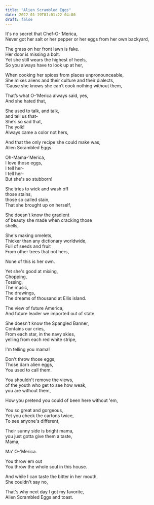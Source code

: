 ```yaml
---
title: "Alien Scrambled Eggs"
date: 2022-01-19T01:01:22-04:00
draft: false
---
```


It's no secret that Chef-O-'Merica,  
Never got her salt or her pepper or her eggs from her own backyard,  

The grass on her front lawn is fake.  
Her door is missing a bolt.  
Yet she still wears the highest of heels,  
So you always have to look up at her,  

When cooking her spices from places unpronounceable,   
She mixes aliens and their culture and their dialects,  
‘Cause she knows she can’t cook nothing without them,  

That’s what O-’Merica always said, yes,  
And she hated that,  

She used to talk, and talk,   
and tell us that-  
She’s so sad that,  
The yolk!  
Always came a color not hers,  

And that the only recipe she could make was,  
Alien Scrambled Eggs.  

Oh-Mama-’Merica,   
I love those eggs,  
I tell her-  
I tell her-  
But she's so stubborn!  

She tries to wick and wash off  
those stains,  
those so called stain,  
That she brought up on herself,  

She doesn't know the gradient  
of beauty she made when cracking those   
shells,  

She's making omelets,  
Thicker than any dictionary worldwide,  
Full of seeds and fruit  
From other trees that not hers,  

None of this is her own.  

Yet she's good at mixing,  
Chopping,   
Tossing,  
The music,  
The drawings,  
The dreams of thousand at Ellis island.  

The view of future America,  
And future leader we imported out of state.  

She doesn't know the Spangled Banner,  
Contains our cries,  
From each star, in the navy skies,  
yelling from each red white stripe,  

I'm telling you mama!  

Don't throw those eggs,  
Those darn alien eggs,  
You used to call them.  

You shouldn't remove the views,  
of the youth who get to see how weak,  
you are without them,  

How you pretend you could of been here without 'em,  

You so great and gorgeous,  
Yet you check the cartons twice,  
To see anyone's different,  

Their sunny side is bright mama,  
 you just gotta give them a taste,  
Mama,   

Ma' O-'Merica.  

You throw em out  
You throw the whole soul in this house.  

And while I can taste the bitter in her mouth,  
She couldn't say no,  

That's why next day I got my favorite,  
Alien Scrambled Eggs and toast.